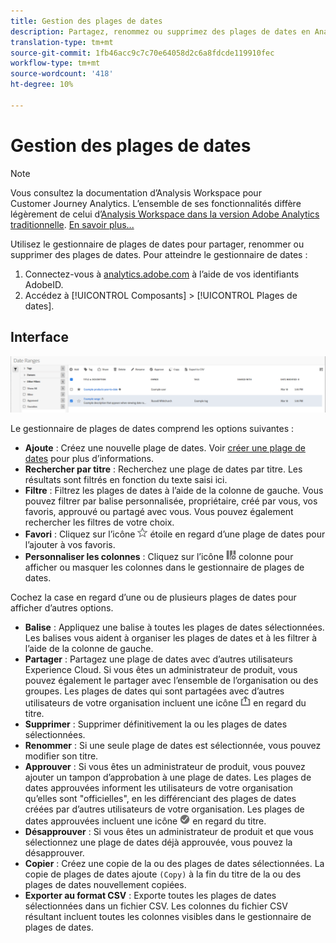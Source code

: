 ```yaml
---
title: Gestion des plages de dates
description: Partagez, renommez ou supprimez des plages de dates en Analysis Workspace.
translation-type: tm+mt
source-git-commit: 1fb46acc9c7c70e64058d2c6a8fdcde119910fec
workflow-type: tm+mt
source-wordcount: '418'
ht-degree: 10%

---
```



# Gestion des plages de dates

>[!NOTE]
>
>Vous consultez la documentation d’Analysis Workspace pour Customer Journey Analytics. L’ensemble de ses fonctionnalités diffère légèrement de celui d’[Analysis Workspace dans la version Adobe Analytics traditionnelle](https://docs.adobe.com/content/help/fr-FR/analytics/analyze/analysis-workspace/home.html). [En savoir plus...](/help/getting-started/cja-aa.md)

Utilisez le gestionnaire de plages de dates pour partager, renommer ou supprimer des plages de dates. Pour atteindre le gestionnaire de dates :

1. Connectez-vous à [analytics.adobe.com](https://analytics.adobe.com) à l’aide de vos identifiants AdobeID.
1. Accédez à [!UICONTROL Composants] > [!UICONTROL Plages de dates].

## Interface

![IU](../assets/date-range-ui.png)

Le gestionnaire de plages de dates comprend les options suivantes :

* **Ajoute** : Créez une nouvelle plage de dates. Voir [créer une plage de dates](create.md) pour plus d’informations.
* **Rechercher par titre** : Recherchez une plage de dates par titre. Les résultats sont filtrés en fonction du texte saisi ici.
* **Filtre** : Filtrez les plages de dates à l’aide de la colonne de gauche. Vous pouvez filtrer par balise personnalisée, propriétaire, créé par vous, vos favoris, approuvé ou partagé avec vous. Vous pouvez également rechercher les filtres de votre choix.
* **Favori** : Cliquez sur l’icône  ![](../assets/star.png) étoile en regard d’une plage de dates pour l’ajouter à vos favoris.
* **Personnaliser les colonnes** : Cliquez sur l’icône  ![](../assets/columns.png) colonne pour afficher ou masquer les colonnes dans le gestionnaire de plages de dates.

Cochez la case en regard d’une ou de plusieurs plages de dates pour afficher d’autres options.

* **Balise** : Appliquez une balise à toutes les plages de dates sélectionnées. Les balises vous aident à organiser les plages de dates et à les filtrer à l’aide de la colonne de gauche.
* **Partager** : Partagez une plage de dates avec d’autres utilisateurs Experience Cloud. Si vous êtes un administrateur de produit, vous pouvez également le partager avec l’ensemble de l’organisation ou des groupes. Les plages de dates qui sont partagées avec d’autres utilisateurs de votre organisation incluent une icône ![shared](../assets/shared.png) en regard du titre.
* **Supprimer** : Supprimer définitivement la ou les plages de dates sélectionnées.
* **Renommer** : Si une seule plage de dates est sélectionnée, vous pouvez modifier son titre.
* **Approuver** : Si vous êtes un administrateur de produit, vous pouvez ajouter un tampon d’approbation à une plage de dates. Les plages de dates approuvées informent les utilisateurs de votre organisation qu’elles sont &quot;officielles&quot;, en les différenciant des plages de dates créées par d’autres utilisateurs de votre organisation. Les plages de dates approuvées incluent une icône ![approuvée](../assets/approved.png) en regard du titre.
* **Désapprouver** : Si vous êtes un administrateur de produit et que vous sélectionnez une plage de dates déjà approuvée, vous pouvez la désapprouver.
* **Copier** : Créez une copie de la ou des plages de dates sélectionnées. La copie de plages de dates ajoute `(Copy)` à la fin du titre de la ou des plages de dates nouvellement copiées.
* **Exporter au format CSV** : Exporte toutes les plages de dates sélectionnées dans un fichier CSV. Les colonnes du fichier CSV résultant incluent toutes les colonnes visibles dans le gestionnaire de plages de dates.
